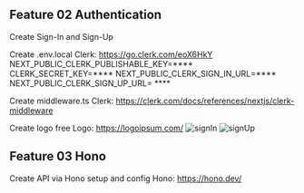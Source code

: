 ## Feature 02 Authentication
Create Sign-In and Sign-Up

Create .env.local
Clerk: https://go.clerk.com/eoX6HkY
NEXT_PUBLIC_CLERK_PUBLISHABLE_KEY=****
CLERK_SECRET_KEY=****
NEXT_PUBLIC_CLERK_SIGN_IN_URL=****
NEXT_PUBLIC_CLERK_SIGN_UP_URL= ****

Create middleware.ts
Clerk: https://clerk.com/docs/references/nextjs/clerk-middleware

Create logo free
Logo: https://logoipsum.com/
![signIn](https://github.com/EduardoMendes418/Finance-Saas-01/assets/34344214/7281edaa-7331-42e1-b59a-ff144b0c26c7)
![signUp](https://github.com/EduardoMendes418/Finance-Saas-01/assets/34344214/688f90e7-fb36-44da-9c60-e7fb1b14c365)



## Feature 03 Hono
Create API via Hono setup and config
Hono: https://hono.dev/





